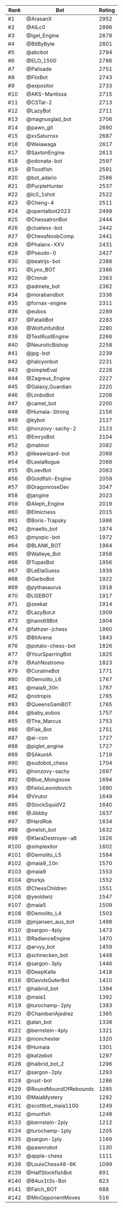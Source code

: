 Rank|Bot|Rating
---|---|---
#1|@ArasanX|2952
#2|@AILc0|2896
#3|@Igel_Engine|2878
#4|@BitByByte|2801
#5|@abcbot|2794
#6|@ELO_1500|2786
#7|@Palisade|2751
#8|@FlixBot|2743
#9|@expositor|2733
#10|@AKS-Mantissa|2715
#11|@CSTal-2|2713
#12|@LazyBot|2711
#13|@magnusglad_bot|2706
#14|@pawn_git|2690
#15|@xxSaturnxx|2687
#16|@Weiawaga|2617
#17|@SaxtonEngine|2613
#18|@odonata-bot|2597
#19|@Toodfish|2591
#20|@bot_adario|2586
#21|@PurpleHunter|2537
#22|@lc0_1shot|2522
#23|@Cheng-4|2511
#24|@opentalbot2023|2499
#25|@ChessatronBot|2444
#26|@clueless-bot|2442
#27|@ChessNoobComp|2441
#28|@Phalanx-XXV|2431
#29|@Pseudo-0|2427
#30|@beatrijs-bot|2388
#31|@Lynx_BOT|2386
#32|@Cmndr|2363
#33|@admete_bot|2362
#34|@morabandbot|2336
#35|@fornax-engine|2311
#36|@eubos|2289
#37|@FataliiBot|2283
#38|@WolfuhfuhBot|2280
#39|@TestRustEngine|2266
#40|@NeuroticBishop|2258
#41|@jpg-bot|2239
#42|@halcyonbot|2231
#43|@simpleEval|2228
#44|@Zagreus_Engine|2227
#45|@Galaxy_Guardian|2220
#46|@LimboBot|2208
#47|@camel_bot|2200
#48|@Humaia-Strong|2156
#49|@kybot|2127
#50|@honzovy-sachy-2|2123
#51|@EmrysBot|2104
#52|@matmoi|2082
#53|@likeawizard-bot|2069
#54|@LeelaRogue|2068
#55|@LoevBot|2063
#56|@Goldfish-Engine|2059
#57|@DragonroseDev|2047
#58|@jangine|2023
#59|@Aleph_Engine|2019
#60|@Elmichess|2015
#61|@Boris-Trapsky|1986
#62|@maello_bot|1974
#63|@myopic-bot|1972
#64|@BLANK_BOT|1964
#65|@Walleye_Bot|1958
#66|@TopasBot|1956
#67|@LeElaGuess|1939
#68|@GarboBot|1922
#69|@pythasaurus|1918
#70|@LISEBOT|1917
#71|@zeekat|1914
#72|@LazyBotJr|1909
#73|@hans68Bot|1904
#74|@fathzer-jchess|1860
#75|@BitArena|1843
#76|@potato-chess-bot|1826
#77|@YourSparringBot|1825
#78|@AshNostromo|1823
#79|@CoralineBot|1771
#80|@Demolito_L6|1767
#81|@maia9_30n|1767
#82|@notropis|1765
#83|@QueensGamBOT|1765
#84|@baby_eubos|1757
#85|@The_Marcus|1753
#86|@Fisk_Bot|1751
#87|@ai-con|1727
#88|@piglet_engine|1727
#89|@SAkunIA|1719
#90|@sudobot_chess|1704
#91|@honzovy-sachy|1697
#92|@Blue_Mongoose|1694
#93|@FelixLeonidovich|1690
#94|@Virutor|1649
#95|@StockSquidV2|1640
#96|@Jibbby|1637
#97|@HardRok|1634
#98|@melsh_bot|1632
#99|@KlaraDestroyer-aB|1626
#100|@simplexitor|1602
#101|@Demolito_L5|1584
#102|@maia9_10n|1570
#103|@maia9|1553
#104|@turkjs|1552
#105|@ChessChildren|1551
#106|@yeoldwiz|1547
#107|@maia5|1509
#108|@Demolito_L4|1503
#109|@jmjansen_aus_bot|1498
#110|@sargon-4ply|1473
#111|@RadianceEngine|1470
#112|@arvyy_bot|1459
#113|@schnecken_bot|1448
#114|@sargon-3ply|1446
#115|@DeepKalle|1418
#116|@DavidsGuterBot|1410
#117|@haibrid_bot|1394
#118|@maia1|1392
#119|@turochamp-2ply|1383
#120|@ChamberiAjedrez|1365
#121|@alan_bot|1338
#122|@bernstein-4ply|1321
#123|@monchester|1320
#124|@Humaia|1301
#125|@katzebot|1297
#126|@haibrid_bot_2|1296
#127|@sargon-2ply|1293
#128|@rust-bot|1286
#129|@RoundMoundOfRebounds|1285
#130|@MaiaMystery|1282
#131|@scottbot_maia1100|1249
#132|@munfish|1248
#133|@bernstein-2ply|1212
#134|@turochamp-1ply|1205
#135|@sargon-1ply|1169
#136|@pawnrobot|1130
#137|@apple-chess|1111
#138|@LouisChess48-6K|1099
#139|@HalfStockfishBot|891
#140|@B4ux1t3s-Bot|823
#141|@Falch_BOT|688
#142|@MinOpponentMoves|516
